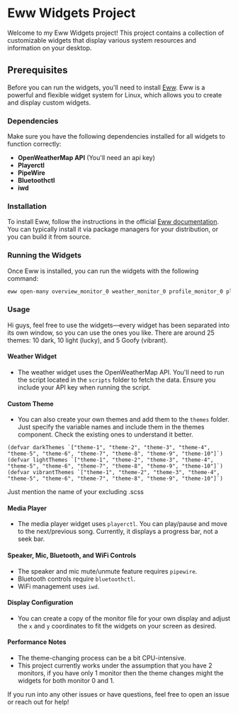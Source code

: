 # Eww Widgets Project

Welcome to my Eww Widgets project! This project contains a collection of customizable widgets that display various system resources and information on your desktop.

## Prerequisites

Before you can run the widgets, you'll need to install [Eww](https://elkowar.github.io/eww/). Eww is a powerful and flexible widget system for Linux, which allows you to create and display custom widgets.

### Dependencies

Make sure you have the following dependencies installed for all widgets to function correctly:

- **OpenWeatherMap API** (You'll need an api key)
- **Playerctl**
- **PipeWire**
- **Bluetoothctl**
- **iwd**

### Installation

To install Eww, follow the instructions in the official [Eww documentation](https://elkowar.github.io/eww/). You can typically install it via package managers for your distribution, or you can build it from source.

### Running the Widgets

Once Eww is installed, you can run the widgets with the following command:

```bash
eww open-many overview_monitor_0 weather_monitor_0 profile_monitor_0 player_monitor_0 theme_monitor_0 privacy_monitor_0 motto_monitor_0 gallery_monitor_0 github_monitor_0 apps_monitor_0 --arg theme_monitor_0:currentLightTheme=0 --arg theme_monitor_0:currentDarkTheme=0 --arg theme_monitor_0:currentVibrantTheme=0
```


### Usage

Hi guys, feel free to use the widgets—every widget has been separated into its own window, so you can use the ones you like. There are around 25 themes: 10 dark, 10 light (lucky), and 5 Goofy (vibrant).

#### Weather Widget

- The weather widget uses the OpenWeatherMap API. You'll need to run the script located in the `scripts` folder to fetch the data. Ensure you include your API key when running the script.

#### Custom Theme
- You can also create your own themes and add them to the `themes` folder. Just specify the variable names and include them in the themes component. Check the existing ones to understand it better. 

```
(defvar darkThemes `["theme-1", "theme-2", "theme-3", "theme-4", "theme-5", "theme-6", "theme-7", "theme-8", "theme-9", "theme-10"]`) 
(defvar lightThemes `["theme-1", "theme-2", "theme-3", "theme-4", "theme-5", "theme-6", "theme-7", "theme-8", "theme-9", "theme-10"]`)
(defvar vibrantThemes `["theme-1", "theme-2", "theme-3", "theme-4", "theme-5", "theme-6", "theme-7", "theme-8", "theme-9", "theme-10"]`)
```

Just mention the name of your excluding .scss

#### Media Player

- The media player widget uses `playerctl`. You can play/pause and move to the next/previous song. Currently, it displays a progress bar, not a seek bar.

#### Speaker, Mic, Bluetooth, and WiFi Controls

- The speaker and mic mute/unmute feature requires `pipewire`.
- Bluetooth controls require `bluetoothctl`.
- WiFi management uses `iwd`.

#### Display Configuration

- You can create a copy of the monitor file for your own display and adjust the `x` and `y` coordinates to fit the widgets on your screen as desired.

#### Performance Notes

- The theme-changing process can be a bit CPU-intensive.
- This project currently works under the assumption that you have 2 monitors, if you have only 1 monitor then the theme changes might the widgets for both monitor 0 and 1.

If you run into any other issues or have questions, feel free to open an issue or reach out for help!
